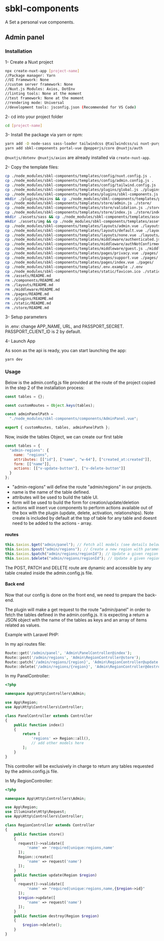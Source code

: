# sbkl-components

A Set a personal vue components.

## Admin panel

### Installation

1- Create a Nuxt project

```bash
npx create-nuxt-app [project-name]
//Package manager: Yarn
//UI Framework: None
//custom server framework: None
//Nuxt.js Modules: Axios, DotEnv
//linting tools: None at the moment
//test framework: None at the moment
//rendering mode: Universal
//development tools: jsconfig.json (Recommended for VS Code)
```

2- cd into your project folder

```bash
cd [project-name]
```

3- Install the package via yarn or npm:

```bash
yarn add -D node-sass sass-loader tailwindcss @tailwindcss/ui nuxt-purgecss
yarn add sbkl-components portal-vue @popperjs/core @nuxtjs/auth
```

`@nuxtjs/dotenv @nuxtjs/axios` are already installed via `create-nuxt-app`.

2- Copy the template files:

```bash
cp ./node_modules/sbkl-components/templates/config/nuxt.config.js .
cp ./node_modules/sbkl-components/templates/config/admin.config.js .
cp ./node_modules/sbkl-components/templates/config/tailwind.config.js .
cp ./node_modules/sbkl-components/templates/plugins/global.js ./plugins/global.js
cp ./node_modules/sbkl-components/templates/plugins/sbkl-components.js ./plugins/
mkdir ./plugins/mixins && cp ./node_modules/sbkl-components/templates/plugins/mixins/responsive.js ./plugins/mixins/
cp ./node_modules/sbkl-components/templates/store/admin.js ./store/
cp ./node_modules/sbkl-components/templates/store/validation.js ./store/
cp ./node_modules/sbkl-components/templates/store/index.js ./store/index.js
mkdir ./assets/sass && cp ./node_modules/sbkl-components/templates/assets/sass/tailwind.sass ./assets/sass/
mkdir ./assets/img && cp ./node_modules/sbkl-components/templates/assets/img/rstore_icon_gray_bg.png ./assets/img/
cp ./node_modules/sbkl-components/templates/layouts/admin.vue ./layouts/
cp ./node_modules/sbkl-components/templates/layouts/default.vue ./layouts/
cp ./node_modules/sbkl-components/templates/layouts/none.vue ./layouts/
cp ./node_modules/sbkl-components/templates/middleware/authenticated.js ./middleware/
cp ./node_modules/sbkl-components/templates/middleware/authNotConfirmed.js ./middleware/
cp ./node_modules/sbkl-components/templates/middleware/guest.js ./middleware/
cp ./node_modules/sbkl-components/templates/pages/privacy.vue ./pages/
cp ./node_modules/sbkl-components/templates/pages/support.vue ./pages/
cp ./node_modules/sbkl-components/templates/pages/index.vue ./pages/
cp ./node_modules/sbkl-components/templates/.env.example ./.env
cp ./node_modules/sbkl-components/templates/static/favicon.ico ./static/
rm ./assets/README.md
rm ./components/README.md
rm ./layouts/README.md
rm ./middleware/README.md
rm ./pages/README.md
rm ./plugins/README.md
rm ./static/README.md
rm ./store/README.md
```

3- Setup parameters

in .env: change APP_NAME, URL, and PASSPORT_SECRET. PASSPORT_CLIENT_ID is 2 by default.

4- Launch App

As soon as the api is ready, you can start launching the app:

```
yarn dev
```

### Usage

Below is the admin.config.js file provided at the route of the project copied in the step 2 of the installation process:

```javascript
const tables = {};

const customRoutes = Object.keys(tables);

const adminPanelPath =
  "./node_modules/sbkl-components/components/AdminPanel.vue";

export { customRoutes, tables, adminPanelPath };
```

Now, inside the tables Object, we can create our first table

```javascript
const tables = {
  "admin-regions": {
    name: "regions",
    attributes: [["id"], ["name", "w-64"], ["created_at:created"]],
    form: [["name"]],
    actions: [["v-update-button"], ["v-delete-button"]]
  }
};
```

- "admin-regions" will define the route "admin/regions" in our projects.
- name is the name of the table defined.
- attributes will be used to build the table UI.
- form will be used to build the form for creation/update/deletion
- actions will insert vue components to perform actions available out of the box with the plugin (update, delete, activation, relationships). Note create is included by default at the top of table for any table and doesnt need to be added to the actions - array.

#### routes

```javascript
this.$axios.$get("admin/panel"); // Fetch all models (see details below)
this.$axios.$post("admin/regions"); // Create a new region with parameters from the form defined in the admin.config.js file
this.$axios.$patch("admin/regions/regionId"); // Update a given region with parameters from the form defined in the admin.config.js file
this.$axios.$delete("admin/regions/regionId"); // Update a given region with parameters from the form defined in the admin.config.js file
```

The POST, PATCH and DELETE route are dynamic and accessible by any table created inside the admin.config.js file.

#### Back end

Now that our config is done on the front end, we need to prepare the back-end.

The plugin will make a get request to the route "admin/panel" in order to fetch the tables defined in the admin.config.js. It is expecting a return a JSON object with the name of the tables as keys and an array of items related as values.

Example with Laravel PHP:

In my api routes file:

```php
Route::get('/admin/panel', 'Admin\PanelController@index');
Route::post('/admin/regions', 'Admin\RegionController@store');
Route::patch('/admin/regions/{region}', 'Admin\RegionController@update');
Route::delete('/admin/regions/{region}', 'Admin\RegionController@destroy');
```

In my PanelController:

```php
<?php

namespace App\Http\Controllers\Admin;

use App\Region;
use App\Http\Controllers\Controller;

class PanelController extends Controller
{
    public function index()
    {
        return [
            'regions' => Region::all(),
            // add other models here
        ];
    }
}
```

This controller will be exclusively in charge to return any tables requested by the admin.config.js file.

In My RegionController:

```php
<?php

namespace App\Http\Controllers\Admin;

use App\Region;
use Illuminate\Http\Request;
use App\Http\Controllers\Controller;

class RegionController extends Controller
{
    public function store()
    {
      request()->validate([
          'name' => 'required|unique:regions,name'
      ]);
      Region::create([
          'name' => request('name')
      ]);
    }
    public function update(Region $region)
    {
      request()->validate([
          'name' => "required|unique:regions,name,{$region->id}"
      ]);
      $region->update([
          'name' => request('name')
      ]);
    }
    public function destroy(Region $region)
    {
        $region->delete();
    }
}
```
